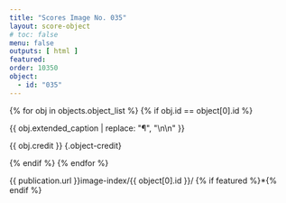 ```yaml
---
title: "Scores Image No. 035"
layout: score-object
# toc: false
menu: false
outputs: [ html ]
featured: 
order: 10350
object:
  - id: "035"
---
```


{% for obj in objects.object_list %}
{% if obj.id == object[0].id %}

{{ obj.extended_caption | replace: "¶", "\n\n" }}

{{ obj.credit }} {.object-credit}

{% endif %}
{% endfor %}

<div class="object-credit object-url is-print-only">

{{ publication.url }}image-index/{{ object[0].id }}/ {% if featured %}*{% endif %}

</div>
